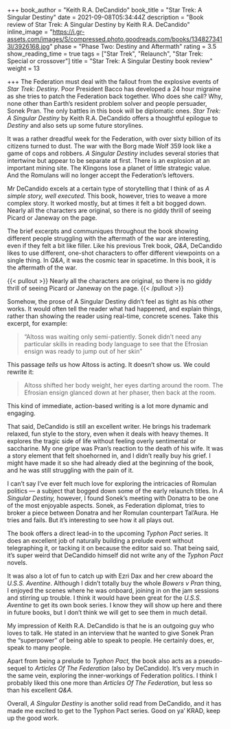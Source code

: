 +++
book_author = "Keith R.A. DeCandido"
book_title = "Star Trek: A Singular Destiny"
date = 2021-09-08T05:34:44Z
description = "Book review of Star Trek: A Singular Destiny by Keith R.A. DeCandido"
inline_image = "https://i.gr-assets.com/images/S/compressed.photo.goodreads.com/books/1348273413l/3926168.jpg"
phase = "Phase Two: Destiny and Aftermath"
rating = 3.5
show_reading_time = true
tags = ["Star Trek", "Relaunch", "Star Trek: Special or crossover"]
title = "Star Trek: A Singular Destiny book review"
weight = 13

+++
The Federation must deal with the fallout from the explosive events of _Star Trek: Destiny_. Poor President Bacco has developed a 24 hour migraine as she tries to patch the Federation back together. Who does she call? Why, none other than Earth’s resident problem solver and people persuader, Sonek Pran. The only battles in this book will be diplomatic ones. _Star Trek: A Singular Destiny_ by Keith R.A. DeCandido offers a thoughtful epilogue to _Destiny_ and also sets up some future storylines.

<!--more-->

It was a rather dreadful week for the Federation, with over sixty billion of its citizens turned to dust. The war with the Borg made Wolf 359 look like a game of cops and robbers. _A Singular Destiny_ includes several stories that intertwine but appear to be separate at first. There is an explosion at an important mining site. The Klingons lose a planet of little strategic value. And the Romulans will no longer accept the Federation’s leftovers.

Mr DeCandido excels at a certain type of storytelling that I think of as _A simple story, well executed._ This book, however, tries to weave a more complex story. It worked mostly, but at times it felt a bit bogged down. Nearly all the characters are original, so there is no giddy thrill of seeing Picard or Janeway on the page. 

The brief excerpts and communiques throughout the book showing different people struggling with the aftermath of the war are interesting, even if they felt a bit like filler. Like his previous Trek book, _Q&A_, DeCandido likes to use different, one-shot characters to offer different viewpoints on a single thing. In _Q&A_, it was the cosmic tear in spacetime. In this book, it is the aftermath of the war.

{{< pullout >}} Nearly all the characters are original, so there is no giddy thrill of seeing Picard or Janeway on the page.  {{< /pullout >}}

Somehow, the prose of A Singular Destiny didn’t feel as tight as his other works. It would often tell the reader what had happened, and explain things, rather than showing the reader using real-time, concrete scenes. Take this excerpt, for example:

> “Altoss was waiting only semi-patiently. Sonek didn’t need any particular skills in reading body language to see that the Efrosian ensign was ready to jump out of her skin”

This passage _tells_ us how Altoss is acting. It doesn’t show us. We could rewrite it:

> Altoss shifted her body weight, her eyes darting around the room. The Efrosian ensign glanced down at her phaser, then back at the room.

This kind of immediate, action-based writing is a lot more dynamic and engaging. 

That said, DeCandido is still an excellent writer. He brings his trademark relaxed, fun style to the story, even when it deals with heavy themes. It explores the tragic side of life without feeling overly sentimental or saccharine. My one gripe was Pran’s reaction to the death of his wife. It was a story element that felt shoehorned in, and I didn’t really buy his grief. I might have made it so she had already died at the beginning of the book, and he was still struggling with the pain of it.  

I can’t say I’ve ever felt much love for exploring the intricacies of Romulan politics — a subject that bogged down some of the early relaunch titles. In _A Singular Destiny,_ however, I found Sonek’s meeting with Donatra to be one of the most enjoyable aspects. Sonek, as Federation diplomat, tries to broker a piece between Donatra and her Romulan counterpart Tal’Aura. He tries and fails. But it’s interesting to see how it all plays out.

The book offers a direct lead-in to the upcoming _Typhon Pact_ series. It does an excellent job of naturally building a prelude event without telegraphing it, or tacking it on because the editor said so. That being said, it’s super weird that DeCandido himself did not write any of the _Typhon Pact_ novels.

It was also a lot of fun to catch up with Ezri Dax and her crew aboard the _U.S.S. Aventine_. Although I didn’t totally buy the whole _Bowers v Pran_ thing, I enjoyed the scenes where he was onboard, joining in on the jam sessions and stirring up trouble. I think it would have been great for the _U.S.S. Aventine_ to get its own book series. I know they will show up here and there in future books, but I don’t think we will get to see them in much detail.

My impression of Keith R.A. DeCandido is that he is an outgoing guy who loves to talk. He stated in an interview that he wanted to give Sonek Pran the “superpower” of being able to speak to people. He certainly does, er, speak to many people. 

Apart from being a prelude to _Typhon Pact,_ the book also acts as a pseudo-sequel to _Articles Of The Federation_ (also by DeCandido). It’s very much in the same vein, exploring the inner-workings of Federation politics. I think I probably liked this one more than _Articles Of The Federation,_ but less so than his excellent _Q&A._

Overall, _A Singular Destiny_ is another solid read from DeCandido, and it has made me excited to get to the Typhon Pact series. Good on ya’ KRAD, keep up the good work.  